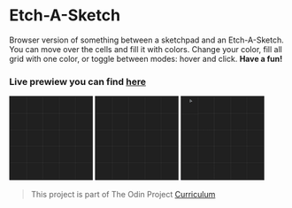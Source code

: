 # Etch-A-Sketch
 Browser version of something between a sketchpad and an Etch-A-Sketch.
 You can move over the cells and fill it with colors.
 Change your color, fill all grid with one color, or toggle between modes: hover and click. **Have a fun!**
 
 ### Live prewiew you can find [here](https://digidr0.github.io/Etch-A-Sketch/)
 <div>
 <img src="/img/grid.gif" width="30%">
 <img src="/img/grid-2.gif" width="30%">
 <img src="/img/grid-3.gif" width="30%">
 <div>

 
 > This project is part of The Odin Project [Curriculum](https://www.theodinproject.com/paths/foundations/courses/foundations)
